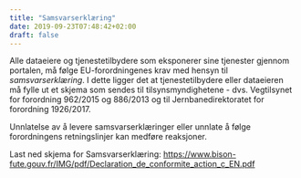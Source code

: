 ```yaml
---
title: "Samsvarserklæring"
date: 2019-09-23T07:48:42+02:00
draft: false
---
```

Alle dataeiere og tjenestetilbydere som eksponerer sine tjenester gjennom portalen, må følge EU-forordningenes krav med hensyn til *samsvarserklæring*. I dette ligger det at tjenestetilbydere eller dataeieren må fylle ut et skjema som sendes til tilsynsmyndighetene - dvs. Vegtilsynet for forordning  962/2015 og 886/2013 og til Jernbanedirektoratet for forordning 1926/2017.

Unnlatelse av å levere samsvarserklæringer eller unnlate å følge forordningens retningslinjer kan medføre reaksjoner.

Last ned skjema for Samsvarserklæring:
https://www.bison-fute.gouv.fr/IMG/pdf/Declaration_de_conformite_action_c_EN.pdf
